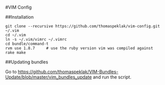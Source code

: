 #VIM Config

##Installation

    git clone --recursive https://github.com/thomaspeklak/vim-config.git ~/.vim
    cd ~/.vim
    ln -s ~/.vim/vimrc ~/.vimrc
    cd bundle/command-t
    rvm use 1.8.7     # use the ruby version vim was compiled against
    rake make

##Updating bundles

Go to <https://github.com/thomaspeklak/VIM-Bundles-Update/blob/master/vim_bundles_update> and run the script.
